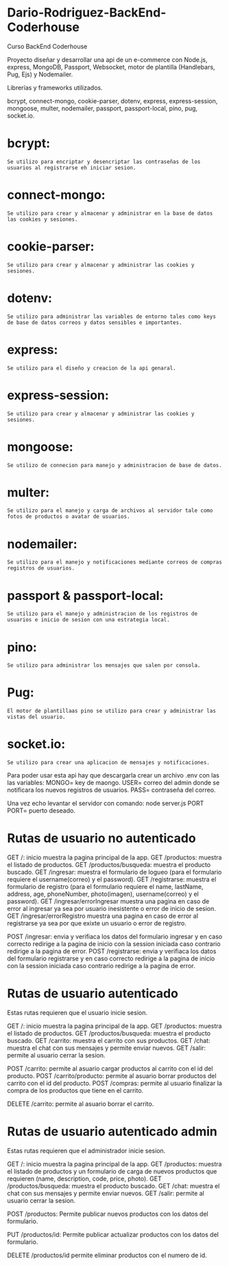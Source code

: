 # Dario-Rodriguez-BackEnd-Coderhouse

Curso BackEnd Coderhouse

Proyecto diseñar y desarrollar una api de un e-commerce con Node.js, express, MongoDB, Passport, Websocket, motor de plantilla (Handlebars, Pug, Ejs) y Nodemailer.

Librerías y frameworks utilizados.

bcrypt, connect-mongo, cookie-parser, dotenv, express, express-session, mongoose, multer, nodemailer, passport, passport-local, pino, pug, socket.io.

# bcrypt:

    Se utilizo para encriptar y desencriptar las contraseñas de los usuarios al registrarse eh iniciar sesion.

# connect-mongo:

    Se utilizo para crear y almacenar y administrar en la base de datos las cookies y sesiones.

# cookie-parser:

    Se utilizo para crear y almacenar y administrar las cookies y sesiones.

# dotenv:

    Se utilizo para administrar las variables de entorno tales como keys de base de datos correos y datos sensibles e importantes.

# express:

    Se utilizo para el diseño y creacion de la api genaral.

# express-session:

    Se utilizo para crear y almacenar y administrar las cookies y sesiones.

# mongoose:

    Se utilizo de connecion para manejo y administracion de base de datos.

# multer:

    Se utilizo para el manejo y carga de archivos al servidor tale como fotos de productos o avatar de usuarios.

# nodemailer:

    Se utilizo para el manejo y notificaciones mediante correos de compras registros de usuarios.

# passport & passport-local:

    Se utilizo para el manejo y administracion de los registros de usuarios e inicio de sesion con una estrategia local.

# pino:

    Se utilizo para administrar los mensajes que salen por consola.

# Pug:

    El motor de plantillaas pino se utilizo para crear y administrar las vistas del usuario.

# socket.io:

    Se utilizo para crear una aplicacion de mensajes y notificaciones.

Para poder usar esta api hay que descargarla crear un archivo .env con las las variables:
MONGO= key de maongo.
USER= correo del admin donde se notificara los nuevos registros de usuarios.
PASS= contraseña del correo.

Una vez echo levantar el servidor con comando: node server.js PORT
PORT= puerto deseado.

# Rutas de usuario no autenticado

GET /: inicio muestra la pagina principal de la app.
GET /productos: muestra el listado de productos.
GET /productos/busqueda: muestra el producto buscado.
GET /ingresar: muestra el formulario de logueo (para el formulario requiere el username(correo) y el password).
GET /registrarse: muestra el formulario de registro (para el formulario requiere el name, lastName, address, age, phoneNumber, photo(imagen), username(correo) y el password).
GET /ingresar/errorIngresar muestra una pagina en caso de error al ingresar ya sea por usuario inesistente o error de inicio de sesion.
GET /ingresar/errorRegistro muestra una pagina en caso de error al registrarse ya sea por que exixte un usuario o error de registro.

POST /ingresar: envia y verifiaca los datos del formulario ingresar y en caso correcto redirige a la pagina de inicio con la session iniciada caso contrario redirige a la pagina de error.
POST /registrarse: envia y verifiaca los datos del formulario registrarse y en caso correcto redirige a la pagina de inicio con la session iniciada caso contrario redirige a la pagina de error.

# Rutas de usuario autenticado

Estas rutas requieren que el usuario inicie sesion.

GET /: inicio muestra la pagina principal de la app.
GET /productos: muestra el listado de productos.
GET /productos/busqueda: muestra el producto buscado.
GET /carrito: muestra el carrito con sus productos.
GET /chat: muestra el chat con sus mensajes y permite enviar nuevos.
GET /salir: permite al usuario cerrar la sesion.

POST /carrito: permite al asuario cargar productos al carrito con el id del producto.
POST /carrito/producto: permite al asuario borrar productos del carrito con el id del producto.
POST /compras: permite al usuario finalizar la compra de los productos que tiene en el carrito.

DELETE /carrito: permite al asuario borrar el carrito.

# Rutas de usuario autenticado admin

Estas rutas requieren que el administrador inicie sesion.

GET /: inicio muestra la pagina principal de la app.
GET /productos: muestra el listado de productos y un formulario de carga de nuevos productos que requieren (name, description, code, price, photo).
GET /productos/busqueda: muestra el producto buscado.
GET /chat: muestra el chat con sus mensajes y permite enviar nuevos.
GET /salir: permite al usuario cerrar la sesion.

POST /productos: Permite publicar nuevos productos con los datos del formulario.

PUT /productos/id: Permite publicar actualizar productos con los datos del formulario.

DELETE /productos/id permite eliminar productos con el numero de id.
